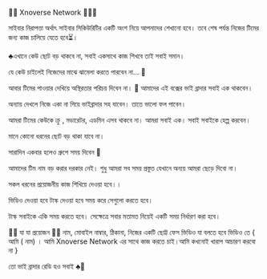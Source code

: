 🔰🔰 Xnoverse Network 🔰🔰🔰

সাইবার নিরাপত্তা অর্থাৎ সাইবার সিকিউরিটির একটি অংশ নিয়ে আপনাদের শেখানো হবে। তবে শেষ পর্যন্ত নিজের টিমের জন্য কাজ চালিয়ে যেতে হবে⏳।  

♣️এখানে কেউ ছোট বড় থাকবে না, সবাই একসাথে কাজ শিখবে তাই সবাই সমান। 

যে কেউ চাইলেই নিজেদের মাঝে ঝামেলা করতে পারবেন না... 🔻

আবার টিমের পাওয়ার দেখিয়ে অস্থিরতার পরিচয় দিবেন না। 🔰 
আমাদের এই বক্সের ভাই ব্রাদার সবাই এক থাকবেন।  

অন্যায় দেখলে নিজে একা না গিয়ে ভাইব্রাদার সহ যাবেন। তাতে ভালো ফল পাবেন। 

আমরা টিমের কেউকে ক্রু , মডারেটর, এডমিন এসব থাকবে না। আমরা সবাই এক। সবাই সবাইকে হেল্প করবেন।

মানে কোনো ধরনের ছোট বড় থাকা যাবে না। 

সারাদিন একবার হলেও গ্রুপে সময় দিবেন 🔻

আমাদের টিম নাম বড় করার দরকার নেই। শুধু আমরা সব সময় প্রস্তুত যেখানে অন্যয় আমরা ছেড়ে দিবো না। 

সকল ধরনের প্রয়োজনীয় কাজ শিখিয়ে দেওয়া হবে।। 

ভিডিও দেওয়া হবে টাস্ক দেওয়া হবে সময় করে সেগুলো করতে হবে। 

টাস্ক সবাইকে একি সময় করতে হবে। 
সেক্ষেত্রে সবার মতামত নিয়েই একটি সময় নির্ধারণ করা হবে। 

🔻🔻 যা যা প্রয়োজন 🔻🔻
নাম, মোবাইল নাম্বার, ঠিকানা, 
নিজের একটি ছোট্ট ফেস ভিডিও 
যা বলতে হবে ভিডিও তে 
{ আমি ( নাম) । আমি Xnoverse Network এর সাথে কাজ করতে চাই।আমি কখনোই খারাপ আচারণ করবো না }

তো ভাই ব্রাদার রেডি হও সবাই  ♣️🖤
